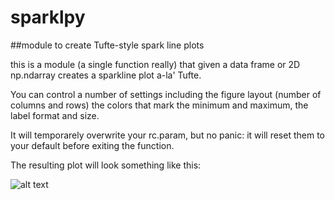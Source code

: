 # sparklpy

##module to create Tufte-style spark line plots

this is a module (a single function really) that given a data frame or 2D np.ndarray creates a sparkline plot a-la' Tufte.

You can control a number of settings including the figure layout (number of columns and rows) the colors that mark the minimum and maximum, the label format and size. 

It will temporarely overwrite your rc.param, but no panic: it will reset them to your default before exiting the function.

The resulting plot will look something like this:

![alt text]('https://github.com/fedhere/sparklpy/blob/master/sparklines_example.png')
